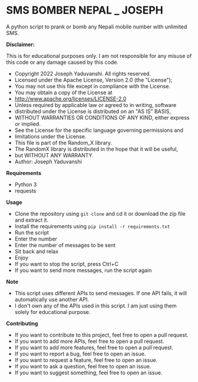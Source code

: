 # SMS BOMBER NEPAL _ JOSEPH

A python script to prank or bomb any Nepali mobile number with unlimited SMS.

**Disclaimer:**

This is for educational purposes only. I am not responsible for any misuse of this code or any damage caused by this
code.

* Copyright 2022 Joseph Yaduvanshi. All rights reserved.
* Licensed under the Apache License, Version 2.0 (the "License");
* You may not use this file except in compliance with the License.
* You may obtain a copy of the License at
* http://www.apache.org/licenses/LICENSE-2.0
* Unless required by applicable law or agreed to in writing, software
* distributed under the License is distributed on an "AS IS" BASIS,
* WITHOUT WARRANTIES OR CONDITIONS OF ANY KIND, either express or implied.
* See the License for the specific language governing permissions and
* limitations under the License.
* This file is part of the Random_X library.
* The RandomX library is distributed in the hope that it will be useful,
* but WITHOUT ANY WARRANTY.
* Author: Joseph Yaduvanshi

**Requirements**

- Python 3
- requests

**Usage**

- Clone the repository using `git clone` and cd it or download the zip file and extract it.
- Install the requirements using `pip install -r requirements.txt`
- Run the script
- Enter the number
- Enter the number of messages to be sent
- Sit back and relax
- Enjoy
- If you want to stop the script, press Ctrl+C
- If you want to send more messages, run the script again

**Note**

- This script uses different APIs to send messages. If one API fails, it will automatically use another API.
- I don't own any of the APIs used in this script. I am just using them solely for educational purpose.

**Contributing**

- If you want to contribute to this project, feel free to open a pull request.
- If you want to add more APIs, feel free to open a pull request.
- If you want to add more features, feel free to open a pull request.
- If you want to report a bug, feel free to open an issue.
- If you want to request a feature, feel free to open an issue.
- If you want to ask a question, feel free to open an issue.
- If you want to suggest something, feel free to open an issue.


